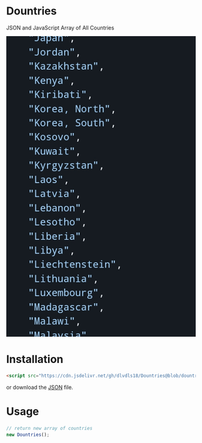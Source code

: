 # Dountries
JSON and JavaScript Array of All Countries

![Countries](/Screenshot_2022-06-07-12-10-40-08.jpg)

# Installation

```html
<script src="https://cdn.jsdelivr.net/gh/dlvdls18/Dountries@blob/dountries.js"></script>
```

or download the [JSON](https://cdn.jsdelivr.net/gh/dlvdls18/Dountries@blob/dountries.json) file.

# Usage

```js
// return new array of countries
new Dountries();
```
